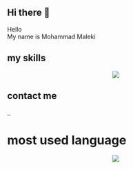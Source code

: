 ## Hi there 👋
<p>Hello <br> My name is Mohammad Maleki</p>

## my skills

<p align="center">
  <a href="https://skillicons.dev">
    <img src="https://skillicons.dev/icons?i=html,css,js,tailwind,bootstrap,cs,git" />
  </a>
</p>

## contact me

<a href="mailto:mohammad2007maleki@gmail.com">
        <img src="https://skillicons.dev/icons?i=gmail" alt="">
</a>

<a href="https://instagram.com/md86mi86">
        <img src="https://skillicons.dev/icons?i=instagram" alt="">
</a>

<a href="https://linkedin.com/in/md86mi86">
        <img src="https://skillicons.dev/icons?i=linkedin" alt="">
</a>

# most used language

<p align="center">
  <img src="https://github-readme-stats.vercel.app/api/top-langs/?username=md86mi86&layout=pie&theme=dark">
</p>
